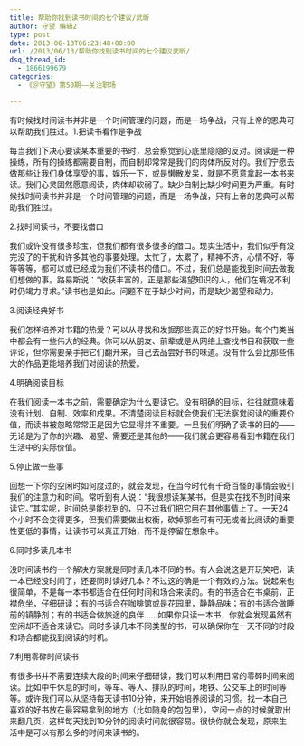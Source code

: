 ```yaml
---
title: 帮助你找到读书时间的七个建议/武昕
author: 守望 编辑2
type: post
date: 2013-06-13T06:23:48+00:00
url: /2013/06/13/帮助你找到读书时间的七个建议武昕/
dsq_thread_id:
  - 1866199679
categories:
  - 《＠守望》第50期——关注职场

---
```

<p class="mceWPmore" title="更多...">
  有时候找时间读书并非是一个时间管理的问题，而是一场争战，只有上帝的恩典可以帮助我们胜过。<!--more-->1.把读书看作是争战
</p>

每当我们下决心要读某本重要的书时，总会察觉到心底里隐隐的反对。阅读是一种操练，所有的操练都需要自制，而自制却常常是我们的肉体所反对的。我们宁愿去做那些让我们身体享受的事，娱乐一下，或是懒散发呆，就是不愿意拿起一本书来读。我们心灵固然愿意阅读，肉体却软弱了。缺少自制比缺少时间更为严重。有时候找时间读书并非是一个时间管理的问题，而是一场争战，只有上帝的恩典可以帮助我们胜过。

2.找时间读书，不要找借口

我们或许没有很多珍宝，但我们都有很多很多的借口。现实生活中，我们似乎有没完没了的干扰和许多其他的事要处理。太忙了，太累了，精神不济，心情不好，等等等等，都可以或已经成为我们不读书的借口。不过，我们总是能找到时间去做我们想做的事。路易斯说：“收获丰富的，正是那些渴望知识的人，他们在境况不利时仍竭力寻求。”读书也是如此。问题不在于缺少时间，而是缺少渴望和动力。

3.阅读经典好书

我们怎样培养对书籍的热爱？可以从寻找和发掘那些真正的好书开始。每个门类当中都会有一些伟大的经典。你可以从朋友、前辈或是从网络上查找书目和获取一些评论，但你需要亲手把它们翻开来，自己去品尝好书的味道。没有什么会比那些伟大的作品更能培养我们对阅读的热爱。

4.明确阅读目标

在我们阅读一本书之前，需要确定为什么要读它。没有明确的目标，往往就意味着没有计划、自制、效率和成果。不清楚阅读目标就会使我们无法察觉阅读的重要价值，而读书被忽略常常正是因为它显得并不重要。一旦我们明确了读书的目的——无论是为了你的兴趣、渴望、需要还是其他的——我们就会更容易看到书籍在我们生活中的实际价值。

5.停止做一些事

回想一下你的空闲时如何度过的，就会发现，在当今时代有千奇百怪的事情会吸引我们的注意力和时间。常听到有人说：“我很想读某某书，但是实在找不到时间来读它。”其实呢，时间总是能找到的，只不过我们把它用在其他事情上了。一天24个小时不会变得更多，但我们需要做出权衡，砍掉那些可有可无或者比阅读的重要性更低的事情，让读书可以真正开始，而不是停留在想象中。

6.同时多读几本书

没时间读书的一个解决方案就是同时读几本不同的书。有人会说这是开玩笑吧，读一本已经没时间了，还要同时读好几本？不过这的确是一个有效的方法。说起来也很简单，不是每一本书都适合在任何时间和场合来读的。有的书适合在书桌前，正襟危坐，仔细研读；有的书适合在咖啡馆或是花园里，静静品味；有的书适合做睡前的镇静剂；有的书适合做旅途的良伴……如果你只读一本书，你就会发现虽然有空闲却不适合来读它。同时多读几本不同类型的书，可以确保你在一天不同的时段和场合都能找到阅读的时机。

7.利用零碎时间读书

有很多书并不需要连续大段的时间来仔细研读，我们可以利用日常的零碎时间来阅读。比如中午休息的时间，等车、等人、排队的时间，地铁、公交车上的时间等等。或许我们可以从坚持每天读书10分钟，来开始培养阅读的习惯。找一本自己喜欢的好书放在最容易拿到的地方（比如随身的包包里），空闲一点的时候就取出来翻几页，这样每天找到10分钟的阅读时间就很容易。很快你就会发现，原来生活中是可以有那么多的时间来读书的。